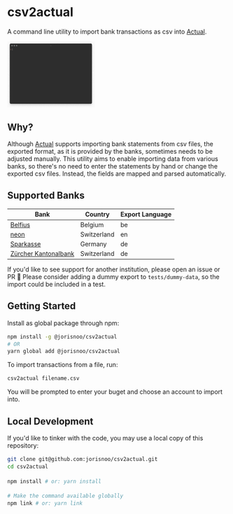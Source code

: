# csv2actual

A command line utility to import bank transactions as csv into [Actual](https://actualbudget.com/).

<img src="cli-recording.gif" width="200" />

## Why?

Although [Actual](https://actualbudget.com/) supports importing bank statements from csv files, the exported format, as it is provided by the banks, sometimes needs to be adjusted manually. This utility aims to enable importing data from various banks, so there's no need to enter the statements by hand or change the exported csv files. Instead, the fields are mapped and parsed automatically.

## Supported Banks

| Bank | Country | Export Language |
| ---- | ------- | --------------- |
| [Belfius](https://www.belfius.be/) | Belgium | be |
| [neon](https://www.neon-free.ch/) | Switzerland | en |
| [Sparkasse](https://www.sparkasse.de/) | Germany | de |
| [Zürcher Kantonalbank](https://www.zkb.ch/) | Switzerland | de |

If you'd like to see support for another institution, please open an issue or PR 💫
Please consider adding a dummy export to `tests/dummy-data`, so the import could be included in a test.

## Getting Started

Install as global package through npm:

```bash
npm install -g @jorisnoo/csv2actual
# OR
yarn global add @jorisnoo/csv2actual
```

To import transactions from a file, run:

```bash
csv2actual filename.csv
```

You will be prompted to enter your buget and choose an account to import into.

## Local Development

If you'd like to tinker with the code, you may use a local copy of this repository: 

```bash
git clone git@github.com:jorisnoo/csv2actual.git
cd csv2actual

npm install # or: yarn install

# Make the command available globally
npm link # or: yarn link
```
